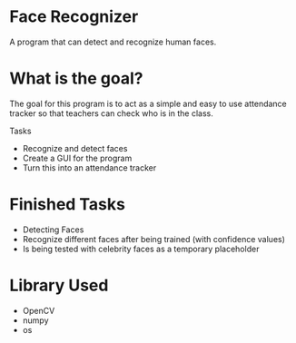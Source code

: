 # Face Recognizer
A program that can detect and recognize human faces.

# What is the goal?
The goal for this program is to act as a simple and easy to use attendance tracker so that teachers can check who is in the class.

Tasks
- Recognize and detect faces
- Create a GUI for the program
- Turn this into an attendance tracker

# Finished Tasks
- Detecting Faces
- Recognize different faces after being trained (with confidence values)
- Is being tested with celebrity faces as a temporary placeholder

# Library Used
- OpenCV
- numpy
- os



